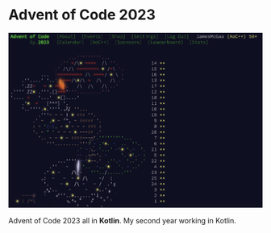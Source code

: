 # Advent of Code 2023

![AOC Image](2023stars.png)

Advent of Code 2023 all in **Kotlin**. My second year working in Kotlin.